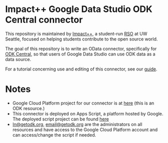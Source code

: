 # Impact++ Google Data Studio ODK Central connector

This repository is maintained by [Impact++](https://sites.google.com/view/udubimpact/home?authuser=0), a student-run [RSO](https://huskylink.washington.edu/organization/uwimpact) at UW Seattle, focused on helping students contribute to the open source world. 

The goal of this repository is to write an OData connector, specifically for [ODK Central](https://odkcentral.docs.apiary.io/#reference/odata-endpoints/metadata-document), so that users of Google Data Studio can use ODK data as a data source.  

For a tutorial concerning use and editing of this connector, see our [guide](https://github.com/UDub-Impact/OData-Connector/blob/master/connector%20guide.md).

# Notes
- Google Cloud Platform project for our connector is at [here](https://console.cloud.google.com/home/dashboard?project=getodk-gds) (this is an ODK resource.)
- This connector is deployed on Apps Script, a platform hosted by Google. The deployed script project can be found [here](https://script.google.com/home/projects/1wqcrVE9bDDIpmldgHWpQCtnB9isz_aWxhbSM_udaTgFR02vp2z079B-S)
- ln@getodk.org, email@getodk.org are the administrators on all resources and have access to the Google Cloud Platform account and can access/change the script if needed.
